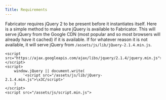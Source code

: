 ```yaml
---
Title: Requirements
---
```


Fabricator requires jQuery 2 to be present before it instantiates itself. Here is a simple method to make sure jQuery is available to Fabricator. This will serve jQuery from the Google CDN (most popular and so most browsers will already have it cached) if it is available. If for whatever reason it is not available, it will serve jQuery from `/assets/js/lib/jQuery-2.1.4.min.js`.

<pre class="language-javascript">
<code>&lt;script src="https://ajax.googleapis.com/ajax/libs/jquery/2.1.4/jquery.min.js">&lt;/script>
&lt;script>
    window.jQuery || document.write(
        '&lt;script src="/assets/js/lib/jQuery-2.1.4.min.js">\x3C/script>'
    )
&lt;/script>
&lt;script src="/assets/js/script.min.js"></script>
</code>
</pre>
